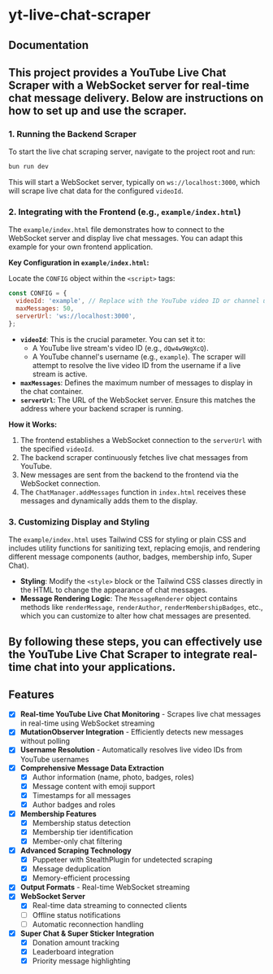 # yt-live-chat-scraper

## Documentation

## This project provides a YouTube Live Chat Scraper with a WebSocket server for real-time chat message delivery. Below are instructions on how to set up and use the scraper.

### 1. Running the Backend Scraper

To start the live chat scraping server, navigate to the project root and run:

```bash
bun run dev
```

This will start a WebSocket server, typically on `ws://localhost:3000`, which will scrape live chat data for the configured `videoId`.

### 2. Integrating with the Frontend (e.g., `example/index.html`)

The `example/index.html` file demonstrates how to connect to the WebSocket server and display live chat messages. You can adapt this example for your own frontend application.

**Key Configuration in `example/index.html`:**

Locate the `CONFIG` object within the `<script>` tags:

```javascript
const CONFIG = {
  videoId: 'example', // Replace with the YouTube video ID or channel username
  maxMessages: 50,
  serverUrl: 'ws://localhost:3000',
};
```

- **`videoId`**: This is the crucial parameter. You can set it to:
  - A YouTube live stream's video ID (e.g., `dQw4w9WgXcQ`).
  - A YouTube channel's username (e.g., `example`). The scraper will attempt to resolve the live video ID from the username if a live stream is active.
- **`maxMessages`**: Defines the maximum number of messages to display in the chat container.
- **`serverUrl`**: The URL of the WebSocket server. Ensure this matches the address where your backend scraper is running.

**How it Works:**

1.  The frontend establishes a WebSocket connection to the `serverUrl` with the specified `videoId`.
2.  The backend scraper continuously fetches live chat messages from YouTube.
3.  New messages are sent from the backend to the frontend via the WebSocket connection.
4.  The `ChatManager.addMessages` function in `index.html` receives these messages and dynamically adds them to the display.

### 3. Customizing Display and Styling

The `example/index.html` uses Tailwind CSS for styling or plain CSS and includes utility functions for sanitizing text, replacing emojis, and rendering different message components (author, badges, membership info, Super Chat).

- **Styling**: Modify the `<style>` block or the Tailwind CSS classes directly in the HTML to change the appearance of chat messages.
- **Message Rendering Logic**: The `MessageRenderer` object contains methods like `renderMessage`, `renderAuthor`, `renderMembershipBadges`, etc., which you can customize to alter how chat messages are presented.

## By following these steps, you can effectively use the YouTube Live Chat Scraper to integrate real-time chat into your applications.

## Features

- [x] **Real-time YouTube Live Chat Monitoring** - Scrapes live chat messages in real-time using WebSocket streaming
- [x] **MutationObserver Integration** - Efficiently detects new messages without polling
- [x] **Username Resolution** - Automatically resolves live video IDs from YouTube usernames
- [x] **Comprehensive Message Data Extraction**
  - [x] Author information (name, photo, badges, roles)
  - [x] Message content with emoji support
  - [x] Timestamps for all messages
  - [x] Author badges and roles
- [x] **Membership Features**
  - [x] Membership status detection
  - [x] Membership tier identification
  - [x] Member-only chat filtering
- [x] **Advanced Scraping Technology**
  - [x] Puppeteer with StealthPlugin for undetected scraping
  - [x] Message deduplication
  - [x] Memory-efficient processing
  <!-- - [x] Error handling and recovery -->
- [x] **Output Formats** - Real-time WebSocket streaming
- [x] **WebSocket Server**
  - [x] Real-time data streaming to connected clients
  - [ ] Offline status notifications
  - [ ] Automatic reconnection handling
- [x] **Super Chat & Super Sticker Integration**
  - [x] Donation amount tracking
  - [x] Leaderboard integration
  - [x] Priority message highlighting
